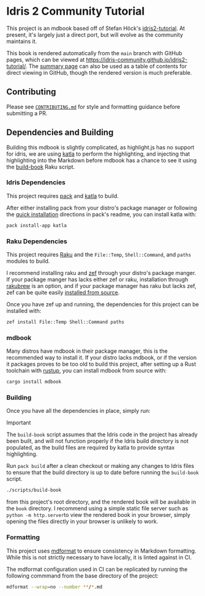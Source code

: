 # Idris 2 Community Tutorial

This project is an mdbook based off of Stefan Höck's [idris2-tutorial](https://github.com/stefan-hoeck/idris2-tutorial). At present, it's largely just a direct port, but will evolve as the community maintains it.

This book is rendered automatically from the `main` branch with GitHub pages, which can be viewed at <https://idris-community.github.io/idris2-tutorial/>. The [summary page](src/SUMMARY.md) can also be used as a table of contents for direct viewing in GitHub, though the rendered version is much preferable.

## Contributing

Please see [`CONTRIBUTING.md`](CONTRIBUTING.md) for style and formatting guidance before submitting a PR.

## Dependencies and Building

Building this mdbook is slightly complicated, as highlight.js has no support for idris, we are using [katla](https://github.com/idris-community/katla) to perform the highlighting, and injecting that highlighting into the Markdown before mdbook has a chance to see it using the [build-book](scripts/build-book) Raku script.

### Idris Dependencies

This project requires [pack](https://github.com/stefan-hoeck/idris2-pack) and [katla](https://github.com/idris-community/katla) to build.

After either installing pack from your distro's package manager or following the [quick installation](https://github.com/stefan-hoeck/idris2-pack?tab=readme-ov-file#quick-installation) directions in pack's readme, you can install katla with:

```sh
pack install-app katla
```

### Raku Dependencies

This project requires [Raku](https://rakudo.org/) and the `File::Temp`, `Shell::Command`, and `paths` modules to build.

I recommend installing raku and [zef](https://github.com/ugexe/zef) through your distro's package manger. If your package manger has lacks either zef or raku, installation through [rakubrew](https://rakubrew.org/) is an option, and if your package manager has raku but lacks zef, zef can be quite easily [installed from source](https://github.com/ugexe/zef?tab=readme-ov-file#installation).

Once you have zef up and running, the dependencies for this project can be installed with:

```sh
zef install File::Temp Shell::Command paths
```

### mdbook

Many distros have mdbook in their package manager, this is the recommended way to install it. If your distro lacks mdbook, or if the version it packages proves to be too old to build this project, after setting up a Rust toolchain with [rustup](https://rustup.rs/), you can install mdbook from source with:

```sh
cargo install mdbook
```

### Building

Once you have all the dependencies in place, simply run:

> [!IMPORTANT]
> The `build-book` script assumes that the Idris code in the project has already been built, and will not function properly if the Idris build directory is not populated, as the build files are required by katla to provide syntax highlighting.
>
> Run `pack build` after a clean checkout or making any changes to Idris files to ensure that the build directory is up to date before running the `build-book` script.

```sh
./scripts/build-book
```

from this project's root directory, and the rendered book will be available in the `book` directory. I recommend using a simple static file server such as `python -m http.server`to view the rendered book in your browser, simply opening the files directly in your browser is unlikely to work.

### Formatting

This project uses [mdformat](https://github.com/hukkin/mdformat) to ensure consistency in Markdown formatting. While this is not strictly necessary to have locally, it is linted against in CI.

The mdformat configuration used in CI can be replicated by running the following commmand from the base directory of the project:

```sh
mdformat --wrap=no --number **/*.md
```
